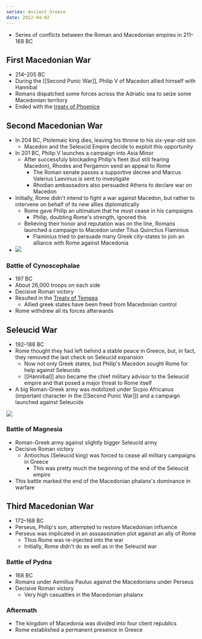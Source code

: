 ```yaml
---
series: Ancient Greece
date: 2022-04-02
---
```


- Series of conflicts between the Roman and Macedonian empires in 211–168 BC

## First Macedonian War
- 214–205 BC
- During the [[Second Punic War]], Philip V of Macedon allied himself with Hannibal
- Romans dispatched some forces across the Adriatic sea to seize some Macedonian territory
- Ended with the [treaty of Phoenice](https://en.wikipedia.org/wiki/Treaty_of_Phoenice)

## Second Macedonian War
- In 204 BC, Ptolemaic king dies, leaving his throne to his six-year-old son
	- Macedon and the Seleucid Empire decide to exploit this opportunity
- In 201 BC, Philip V launches a campaign into Asia Minor
	- After successfuly blockading Philip's fleet (but still fearing Macedon), Rhodes and Pergamon send an appeal to Rome
		- The Roman senate passes a supportive decree and Marcus Valerius Laevinus is sent to investigate
		- Rhodian ambassadors also persuaded Athens to declare war on Macedon
- Initially, Rome didn't intend to fight a war against Macedon, but rather to intervene on behalf of its new allies diplomatically
	- Rome gave Philip an ultimatum that he must cease in his campaigns
		- Philip, doubting Rome's strength, ignored this
	- Believing their honor and reputation was on the line, Romans launched a campaign to Macedon under Titus Quinctius Flaminius
		- Flaminius tried to persuade many Greek city-states to join an alliance with Rome against Macedonia
- ![](https://upload.wikimedia.org/wikipedia/commons/3/39/Macedonia_and_the_Aegean_World_c.200.png)

 ### Battle of Cynoscephalae
 - 197 BC
 - About 26,000 troops on each side
 - Decisive Roman victory
 - Resulted in the [Treaty of Tempea](https://en.wikipedia.org/wiki/Treaty_of_Tempe)
	 - Allied greek states have been freed from Macedonian control
 - Rome withdrew all its forces afterwards

## Seleucid War
- 192–188 BC
- Rome thought they had left behind a stable peace in Greece, but, in fact, they removed the last check on Seleucid expansion
	- Now not only Greek states, but Philip's Macedon sought Rome for help against Seleucids
	- [[Hannibal]] also became the chief military advisor to the Seleucid empire and that posed a major threat to Rome itself
- A big Roman-Greek army was mobilized under Sicpio Africanus (important character in the [[Second Punic War]]) and a campaign launched against Seleucids


![](https://upload.wikimedia.org/wikipedia/commons/thumb/5/53/Roman-Syrian-War.png/1280px-Roman-Syrian-War.png)
### Battle of Magnesia
- Roman-Greek army against slightly bigger Seleucid army
- Decisive Roman victory
	- Antiochus (Seleucid king) was forced to cease all military campaigns in Greece
		- This was pretty much the beginning of the end of the Seleucid empire
-  This battle marked the end of the Macedonian phalanx's dominance in warfare

## Third Macedonian War
- 172–168 BC
- Perseus, Philip's son, attempted to restore Macedonian influence
- Perseus was implicated in an asssassination plot against an ally of Rome
	- Thus Rome was re-injected into the war
	- Initially, Rome didn't do as well as in the Seleucid war
### Battle of Pydna
- 168 BC
- Romans under Aemilius Paulus against the Macedonians under Perseus
- Decisive Roman victory
	- Very high casualties in the Macedonian phalanx
### Aftermath
- The kingdom of Macedonia was divided into four client republics
- Rome established a permanent presence in Greece